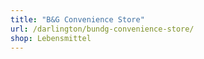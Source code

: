 ```yaml
---
title: "B&G Convenience Store"
url: /darlington/bundg-convenience-store/
shop: Lebensmittel
---
```

